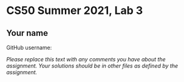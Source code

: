 # CS50 Summer 2021, Lab 3
## Your name

GitHub username:

*Please replace this text with any comments you have about the assignment.  Your solutions should be in other files as defined by the assignment.*
